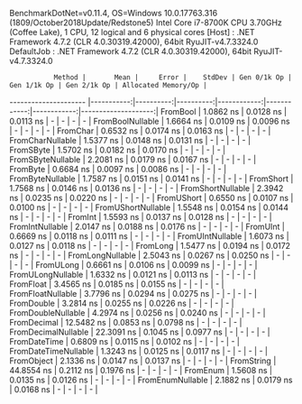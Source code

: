 
BenchmarkDotNet=v0.11.4, OS=Windows 10.0.17763.316 (1809/October2018Update/Redstone5)
Intel Core i7-8700K CPU 3.70GHz (Coffee Lake), 1 CPU, 12 logical and 6 physical cores
  [Host]     : .NET Framework 4.7.2 (CLR 4.0.30319.42000), 64bit RyuJIT-v4.7.3324.0
  DefaultJob : .NET Framework 4.7.2 (CLR 4.0.30319.42000), 64bit RyuJIT-v4.7.3324.0


               Method |       Mean |     Error |    StdDev | Gen 0/1k Op | Gen 1/1k Op | Gen 2/1k Op | Allocated Memory/Op |
--------------------- |-----------:|----------:|----------:|------------:|------------:|------------:|--------------------:|
             FromBool |  1.0862 ns | 0.0128 ns | 0.0113 ns |           - |           - |           - |                   - |
     FromBoolNullable |  1.6664 ns | 0.0109 ns | 0.0096 ns |           - |           - |           - |                   - |
             FromChar |  0.6532 ns | 0.0174 ns | 0.0163 ns |           - |           - |           - |                   - |
     FromCharNullable |  1.5377 ns | 0.0148 ns | 0.0131 ns |           - |           - |           - |                   - |
            FromSByte |  1.5702 ns | 0.0182 ns | 0.0170 ns |           - |           - |           - |                   - |
    FromSByteNullable |  2.2081 ns | 0.0179 ns | 0.0167 ns |           - |           - |           - |                   - |
             FromByte |  0.6684 ns | 0.0097 ns | 0.0086 ns |           - |           - |           - |                   - |
     FromByteNullable |  1.7587 ns | 0.0151 ns | 0.0141 ns |           - |           - |           - |                   - |
            FromShort |  1.7568 ns | 0.0146 ns | 0.0136 ns |           - |           - |           - |                   - |
    FromShortNullable |  2.3942 ns | 0.0235 ns | 0.0220 ns |           - |           - |           - |                   - |
           FromUShort |  0.6550 ns | 0.0107 ns | 0.0100 ns |           - |           - |           - |                   - |
   FromUShortNullable |  1.5548 ns | 0.0154 ns | 0.0144 ns |           - |           - |           - |                   - |
              FromInt |  1.5593 ns | 0.0137 ns | 0.0128 ns |           - |           - |           - |                   - |
      FromIntNullable |  2.0147 ns | 0.0188 ns | 0.0176 ns |           - |           - |           - |                   - |
             FromUInt |  0.6669 ns | 0.0118 ns | 0.0111 ns |           - |           - |           - |                   - |
     FromUIntNullable |  1.6073 ns | 0.0127 ns | 0.0118 ns |           - |           - |           - |                   - |
             FromLong |  1.5477 ns | 0.0194 ns | 0.0172 ns |           - |           - |           - |                   - |
     FromLongNullable |  2.5043 ns | 0.0267 ns | 0.0250 ns |           - |           - |           - |                   - |
            FromULong |  0.6661 ns | 0.0106 ns | 0.0099 ns |           - |           - |           - |                   - |
    FromULongNullable |  1.6332 ns | 0.0121 ns | 0.0113 ns |           - |           - |           - |                   - |
            FromFloat |  3.4565 ns | 0.0185 ns | 0.0155 ns |           - |           - |           - |                   - |
    FromFloatNullable |  3.7796 ns | 0.0294 ns | 0.0275 ns |           - |           - |           - |                   - |
           FromDouble |  3.2814 ns | 0.0255 ns | 0.0226 ns |           - |           - |           - |                   - |
   FromDoubleNullable |  4.2974 ns | 0.0256 ns | 0.0240 ns |           - |           - |           - |                   - |
          FromDecimal | 12.5482 ns | 0.0853 ns | 0.0798 ns |           - |           - |           - |                   - |
  FromDecimalNullable | 22.3091 ns | 0.1045 ns | 0.0977 ns |           - |           - |           - |                   - |
         FromDateTime |  0.6809 ns | 0.0115 ns | 0.0102 ns |           - |           - |           - |                   - |
 FromDateTimeNullable |  1.3243 ns | 0.0125 ns | 0.0117 ns |           - |           - |           - |                   - |
           FromObject |  2.1336 ns | 0.0147 ns | 0.0137 ns |           - |           - |           - |                   - |
           FromString | 44.8554 ns | 0.2112 ns | 0.1976 ns |           - |           - |           - |                   - |
             FromEnum |  1.5608 ns | 0.0135 ns | 0.0126 ns |           - |           - |           - |                   - |
     FromEnumNullable |  2.1882 ns | 0.0179 ns | 0.0168 ns |           - |           - |           - |                   - |
